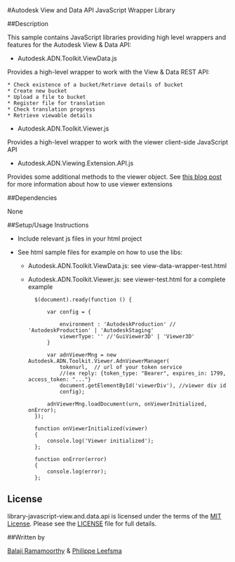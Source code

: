 #Autodesk View and Data API JavaScript Wrapper Library


##Description

This sample contains JavaScript libraries providing high level wrappers and features for the Autodesk View & Data API:

- Autodesk.ADN.Toolkit.ViewData.js

Provides a high-level wrapper to work with the View & Data REST API:

    * Check existence of a bucket/Retrieve details of bucket
    * Create new bucket
    * Upload a file to bucket
    * Register file for translation
    * Check translation progress
    * Retrieve viewable details

- Autodesk.ADN.Toolkit.Viewer.js

Provides a high-level wrapper to work with the viewer client-side JavaScript API

- Autodesk.ADN.Viewing.Extension.API.js

Provides some additional methods to the viewer object. See [this blog post](http://adndevblog.typepad.com/cloud_and_mobile/2014/10/how-to-write-custom-extensions-for-the-large-model-viewer.html) for more information about how to use viewer extensions

##Dependencies

None

##Setup/Usage Instructions

* Include relevant js files in your html project
* See html sample files for example on how to use the libs:

    - Autodesk.ADN.Toolkit.ViewData.js: see view-data-wrapper-test.html

    - Autodesk.ADN.Toolkit.Viewer.js: see viewer-test.html for a complete example

            $(document).ready(function () {

                var config = {

                    environment : 'AutodeskProduction' // 'AutodeskProduction' | 'AutodeskStaging'
                    viewerType: '' //'GuiViewer3D' | 'Viewer3D'
                }

                var adnViewerMng = new Autodesk.ADN.Toolkit.Viewer.AdnViewerManager(
                    tokenurl,  // url of your token service
                    //(ex reply: {token_type: "Bearer", expires_in: 1799, access_token: "..."}
                    document.getElementById('viewerDiv'), //viewer div id
                    config);

                adnViewerMng.loadDocument(urn, onViewerInitialized, onError);
            });

            function onViewerInitialized(viewer)
            {
                console.log('Viewer initialized');
            };

            function onError(error)
            {
                console.log(error);
            };


## License

library-javascript-view.and.data.api is licensed under the terms of the [MIT License](http://opensource.org/licenses/MIT). Please see the [LICENSE](LICENSE) file for full details.

##Written by 

[Balaji Ramamoorthy](http://adndevblog.typepad.com/autocad/balaji-ramamoorthy.html) & [Philippe Leefsma](http://adndevblog.typepad.com/cloud_and_mobile/philippe-leefsma.html)



